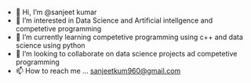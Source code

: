 - 👋 Hi, I’m @sanjeet kumar
- 👀 I’m interested in Data Science and Artificial intellgence and competetive programming
- 🌱 I’m currently learning competetive programming using c++ and data science using python
- 💞️ I’m looking to collaborate on data science projects ad competetive programming
- 📫 How to reach me ... sanjeetkum960@gmail.com

<!---
sanjeetkumarcodethrust/sanjeetkumarcodethrust is a ✨ special ✨ repository because its `README.md` (this file) appears on your GitHub profile.
You can click the Preview link to take a look at your changes.
--->
